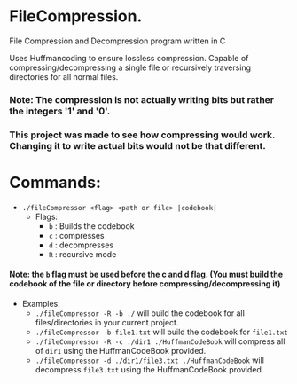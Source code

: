 # FileCompression.
File Compression and Decompression program written in C

Uses Huffmancoding to ensure lossless compression.
Capable of compressing/decompressing a single file or recursively traversing directories for all normal files.

### Note: The compression is not actually writing bits but rather the integers '1' and '0'. 
###       This project was made to see how compressing would work. Changing it to write actual bits would not be that different.

# Commands:
- `./fileCompressor <flag> <path or file> |codebook|`
  - Flags:
     - `b` : Builds the codebook
     - `c` : compresses
     - `d` : decompresses
     - `R` : recursive mode
#### Note: the `b` flag must be used before the c and d flag. (You must build the codebook of the file or directory before compressing/decompressing it)
- Examples:
  - `./fileCompressor -R -b ./` will build the codebook for all files/directories in your current project.
  - `./fileCompressor -b file1.txt` will build the codebook for `file1.txt`
  - `./fileCompressor -R -c ./dir1 ./HuffmanCodeBook` will compress all of `dir1` using the HuffmanCodeBook provided.
  - `./fileCompressor -d ./dir1/file3.txt ./HuffmanCodeBook` will decompress `file3.txt` using the HuffmanCodeBook provided.

